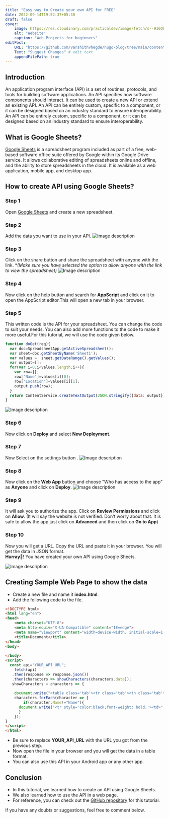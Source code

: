 ```yaml
---
title: "Easy way to Create your own API for FREE"
date: 2022-09-14T19:52:37+05:30
draft: false
cover: 
    image: https://res.cloudinary.com/practicaldev/image/fetch/s--9I6OhmbP--/c_imagga_scale,f_auto,fl_progressive,h_420,q_auto,w_1000/https://dev-to-uploads.s3.amazonaws.com/uploads/articles/oy69l266lrci7i53zfuq.png
    alt: "Website"
    caption: "Web Projects for beginners"
editPost:
    URL: "https://github.com/Varshithvhegde/hugo-blog/tree/main/content"
    Text: "Suggest Changes" # edit text
    appendFilePath: true
---
```



## Introduction

An application program interface (API) is a set of routines, protocols, and tools for building software applications. An API specifies how software components should interact. It can be used to create a new API or extend an existing API. An API can be entirely custom, specific to a component, or it can be designed based on an industry standard to ensure interoperability. An API can be entirely custom, specific to a component, or it can be designed based on an industry standard to ensure interoperability.

## What is Google Sheets?

[Google Sheets](https://docs.google.com/spreadsheets/u/0/) is a spreadsheet program included as part of a free, web-based software office suite offered by Google within its Google Drive service. It allows collaborative editing of spreadsheets online and offline, and the ability to store spreadsheets in the cloud. It is available as a web application, mobile app, and desktop app.

## How to create API using Google Sheets?

### Step 1
Open [Google Sheets](https://docs.google.com/spreadsheets/u/0/) and create a new spreadsheet.
### Step 2
Add the data you want to use in your API.
![Image description](https://dev-to-uploads.s3.amazonaws.com/uploads/articles/3hinnt2zcw25hf8g7rf2.png)
### Step 3
Click on the share button and share the spreadsheet with anyone with the link. **(Make sure you have selected the option to allow anyone with the link to view the spreadsheet)*
![Image description](https://dev-to-uploads.s3.amazonaws.com/uploads/articles/7ppcoxndkgdse92tlbis.png)
### Step 4
Now click on the help button and search for **AppScript** and click on it to open the AppScript editor.This will open a new tab in your browser.
### Step 5
This written code is the API for your spreadsheet. You can change the code to suit your needs. You can also add more functions to the code to make it more useful.For this tutorial, we will use the code given below.
```javascript
function doGet(req){
  var doc=SpreadsheetApp.getActiveSpreadsheet();
  var sheet=doc.getSheetByName('Sheet1');
  var values =  sheet.getDataRange().getValues();
  var output=[];
  for(var i=0;i<values.length;i++){
    var row={};
    row['Name']=values[i][0];
    row['Location']=values[i][1];
    output.push(row);
  }
  return ContentService.createTextOutput(JSON.stringify({data: output})).setMimeType(ContentService.MimeType.JSON);
}
```
![Image description](https://dev-to-uploads.s3.amazonaws.com/uploads/articles/b7hn3wca0zssc2su8mno.png)
### Step 6
Now click on **Deploy** and select **New Deployment**.

### Step 7
Now Select on the settings button .
![Image description](https://dev-to-uploads.s3.amazonaws.com/uploads/articles/45z39pfulg85b0wf87hf.png)

### Step 8

Now click on the **Web App** button and choose "Who has access to the app" as **Anyone** and click on **Deploy**.
![Image description](https://dev-to-uploads.s3.amazonaws.com/uploads/articles/rewk7ctk1ys42eqt6xzo.png)

### Step 9

It will ask you to authorize the app. Click on **Review Permissions** and click on **Allow**.
(It will say the website is not verified. Don't worry about that. It is safe to allow the app just click on **Advanced** and then click on **Go to App**)

### Step 10

Now you will get a URL. Copy the URL and paste it in your browser. You will get the data in JSON format.  
**Hurray🎉**! You have created your own API using Google Sheets.


![Image description](https://dev-to-uploads.s3.amazonaws.com/uploads/articles/zgwwg3sjpf7d59qa4zb3.png)

## Creating Sample Web Page to show the data

- Create a new file and name it **index.html**.
- Add the following code to the file.
```html
<!DOCTYPE html>
<html lang="en">
<head>
	<meta charset="UTF-8">
	<meta http-equiv="X-UA-Compatible" content="IE=edge">
	<meta name="viewport" content="width=device-width, initial-scale=1.0">
	<title>Document</title>
</head>
<body>
	
</body>
<script>
  const api="YOUR_API_URL";
	fetch(api)
   .then(response => response.json())
   .then(characters => showCharacters(characters.data));
   showCharacters = characters => {
   
    document.write("<table class='tab'><tr class='tab'><th class='tab'><h2>Name</h2></th><th class='tab'><h2>USN</h2></th><th>");
    characters.forEach(character => {
		if(character.Name!="Name"){
      document.write("<tr style='color:black;font-weight: bold;'><td>" + character.Name + "</td><td class='tab'>" + character.Location + "</td><td>");
	  }
    });
}
</script>
</html>
```
- Be sure to replace **YOUR_API_URL** with the URL you got from the previous step.
- Now open the file in your browser and you will get the data in a table format.
- You can also use this API in your Android app or any other app.

## Conclusion

- In this tutorial, we learned how to create an API using Google Sheets.
- We also learned how to use the API in a web page.
- For reference, you can check out the [GitHub repository](https://github.com/Varshithvhegde/My_API) for this tutorial.  
  
If you have any doubts or suggestions, feel free to comment below.


